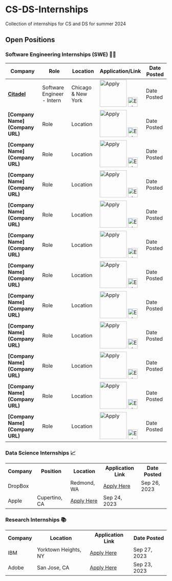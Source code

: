 
# CS-DS-Internships
Collection of internships for CS and DS for summer 2024

## Open Positions

### Software Engineering Internships (SWE) 👨‍💻

| Company | Role | Location | Application/Link | Date Posted |
| ------- | ---- | -------- | ---------------- | ----------- |
| **[Citadel](https://www.citadel.com/)** | Software Engineer - Intern | Chicago & New York | <a href="https://www.citadel.com/careers/details/software-engineer-intern-us/"><img src="Apply Image URL" width="84" alt="Apply"></a> <a href="Extra Link"><img src="Extra Image URL" width="30" alt="Extra"></a> | Date Posted |
| **[Company Name](Company URL)** | Role | Location | <a href="Application URL"><img src="Apply Image URL" width="84" alt="Apply"></a> <a href="Extra Link"><img src="Extra Image URL" width="30" alt="Extra"></a> | Date Posted |
| **[Company Name](Company URL)** | Role | Location | <a href="Application URL"><img src="Apply Image URL" width="84" alt="Apply"></a> <a href="Extra Link"><img src="Extra Image URL" width="30" alt="Extra"></a> | Date Posted |
| **[Company Name](Company URL)** | Role | Location | <a href="Application URL"><img src="Apply Image URL" width="84" alt="Apply"></a> <a href="Extra Link"><img src="Extra Image URL" width="30" alt="Extra"></a> | Date Posted |
| **[Company Name](Company URL)** | Role | Location | <a href="Application URL"><img src="Apply Image URL" width="84" alt="Apply"></a> <a href="Extra Link"><img src="Extra Image URL" width="30" alt="Extra"></a> | Date Posted |
| **[Company Name](Company URL)** | Role | Location | <a href="Application URL"><img src="Apply Image URL" width="84" alt="Apply"></a> <a href="Extra Link"><img src="Extra Image URL" width="30" alt="Extra"></a> | Date Posted |
| **[Company Name](Company URL)** | Role | Location | <a href="Application URL"><img src="Apply Image URL" width="84" alt="Apply"></a> <a href="Extra Link"><img src="Extra Image URL" width="30" alt="Extra"></a> | Date Posted |
| **[Company Name](Company URL)** | Role | Location | <a href="Application URL"><img src="Apply Image URL" width="84" alt="Apply"></a> <a href="Extra Link"><img src="Extra Image URL" width="30" alt="Extra"></a> | Date Posted |
| **[Company Name](Company URL)** | Role | Location | <a href="Application URL"><img src="Apply Image URL" width="84" alt="Apply"></a> <a href="Extra Link"><img src="Extra Image URL" width="30" alt="Extra"></a> | Date Posted |
| **[Company Name](Company URL)** | Role | Location | <a href="Application URL"><img src="Apply Image URL" width="84" alt="Apply"></a> <a href="Extra Link"><img src="Extra Image URL" width="30" alt="Extra"></a> | Date Posted |
| **[Company Name](Company URL)** | Role | Location | <a href="Application URL"><img src="Apply Image URL" width="84" alt="Apply"></a> <a href="Extra Link"><img src="Extra Image URL" width="30" alt="Extra"></a> | Date Posted |
| **[Company Name](Company URL)** | Role | Location | <a href="Application URL"><img src="Apply Image URL" width="84" alt="Apply"></a> <a href="Extra Link"><img src="Extra Image URL" width="30" alt="Extra"></a> | Date Posted |



### Data Science Internships 📈

<table style="width:100%">
    <tr>
        <th>Company</th>
        <th>Position</th>
        <th>Location</th>
        <th>Application Link</th>
        <th>Date Posted</th>
    </tr>
    <tr>
        <td>DropBox</td>
        <td>
        <td>Redmond, WA</td>
        <td><a href="#">Apply Here</a></td>
        <td>Sep 26, 2023</td>
    </tr>
    <tr>
        <td>Apple</td>
        <td>Cupertino, CA</td>
        <td><a href="#">Apply Here</a></td>
        <td>Sep 24, 2023</td>
    </tr>
    
    
</table>

### Research Internships 📚

<table style="width:100%">
    <tr>
        <th>Company</th>
        <th>Location</th>
        <th>Application Link</th>
        <th>Date Posted</th>
    </tr>
    <tr>
        <td>IBM</td>
        <td>Yorktown Heights, NY</td>
        <td><a href="#">Apply Here</a></td>
        <td>Sep 27, 2023</td>
    </tr>
    <tr>
        <td>Adobe</td>
        <td>San Jose, CA</td>
        <td><a href="#">Apply Here</a></td>
        <td>Sep 23, 2023</td>
    </tr>
</table>

